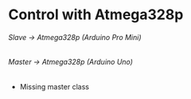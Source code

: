 # Control with Atmega328p
###### Slave -> Atmega328p (Arduino Pro Mini)
###### Master -> Atmega328p (Arduino Uno)

- Missing master class